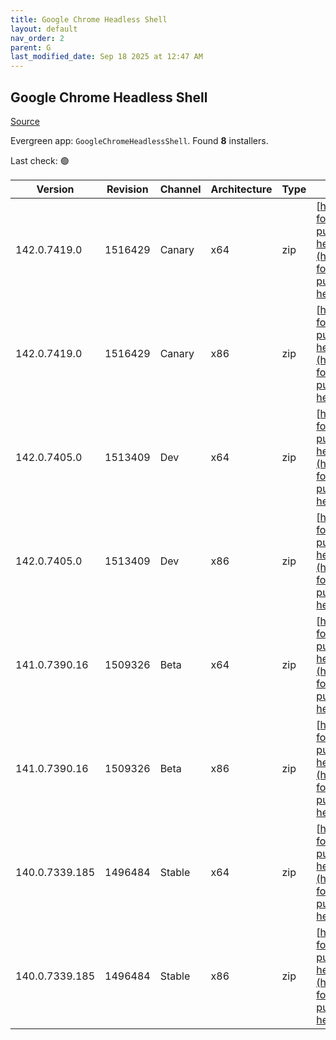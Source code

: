 ```yaml
---
title: Google Chrome Headless Shell
layout: default
nav_order: 2
parent: G
last_modified_date: Sep 18 2025 at 12:47 AM
---
```


## Google Chrome Headless Shell

[Source](https://googlechromelabs.github.io/chrome-for-testing/)

Evergreen app: `GoogleChromeHeadlessShell`. Found **8** installers.

Last check: 🟢

| Version        | Revision | Channel | Architecture | Type | URI                                                                                                                                                                                                                            |
| -------------- | -------- | ------- | ------------ | ---- | ------------------------------------------------------------------------------------------------------------------------------------------------------------------------------------------------------------------------------ |
| 142.0.7419.0   | 1516429  | Canary  | x64          | zip  | [https://storage.googleapis.com/chrome-for-testing-public/142.0.7419.0/win64/chrome-headless-shell-win64.zip](https://storage.googleapis.com/chrome-for-testing-public/142.0.7419.0/win64/chrome-headless-shell-win64.zip)     |
| 142.0.7419.0   | 1516429  | Canary  | x86          | zip  | [https://storage.googleapis.com/chrome-for-testing-public/142.0.7419.0/win32/chrome-headless-shell-win32.zip](https://storage.googleapis.com/chrome-for-testing-public/142.0.7419.0/win32/chrome-headless-shell-win32.zip)     |
| 142.0.7405.0   | 1513409  | Dev     | x64          | zip  | [https://storage.googleapis.com/chrome-for-testing-public/142.0.7405.0/win64/chrome-headless-shell-win64.zip](https://storage.googleapis.com/chrome-for-testing-public/142.0.7405.0/win64/chrome-headless-shell-win64.zip)     |
| 142.0.7405.0   | 1513409  | Dev     | x86          | zip  | [https://storage.googleapis.com/chrome-for-testing-public/142.0.7405.0/win32/chrome-headless-shell-win32.zip](https://storage.googleapis.com/chrome-for-testing-public/142.0.7405.0/win32/chrome-headless-shell-win32.zip)     |
| 141.0.7390.16  | 1509326  | Beta    | x64          | zip  | [https://storage.googleapis.com/chrome-for-testing-public/141.0.7390.16/win64/chrome-headless-shell-win64.zip](https://storage.googleapis.com/chrome-for-testing-public/141.0.7390.16/win64/chrome-headless-shell-win64.zip)   |
| 141.0.7390.16  | 1509326  | Beta    | x86          | zip  | [https://storage.googleapis.com/chrome-for-testing-public/141.0.7390.16/win32/chrome-headless-shell-win32.zip](https://storage.googleapis.com/chrome-for-testing-public/141.0.7390.16/win32/chrome-headless-shell-win32.zip)   |
| 140.0.7339.185 | 1496484  | Stable  | x64          | zip  | [https://storage.googleapis.com/chrome-for-testing-public/140.0.7339.185/win64/chrome-headless-shell-win64.zip](https://storage.googleapis.com/chrome-for-testing-public/140.0.7339.185/win64/chrome-headless-shell-win64.zip) |
| 140.0.7339.185 | 1496484  | Stable  | x86          | zip  | [https://storage.googleapis.com/chrome-for-testing-public/140.0.7339.185/win32/chrome-headless-shell-win32.zip](https://storage.googleapis.com/chrome-for-testing-public/140.0.7339.185/win32/chrome-headless-shell-win32.zip) |
